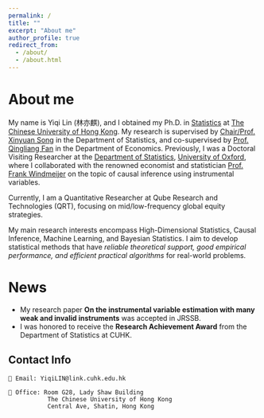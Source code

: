 ```yaml
---
permalink: /
title: ""
excerpt: "About me"
author_profile: true
redirect_from: 
  - /about/
  - /about.html
---
```


# About me

My name is Yiqi Lin (林亦麒), and I obtained my Ph.D. in [Statistics](https://www.sta.cuhk.edu.hk/default.aspx) at [The Chinese University of Hong Kong](https://www.cuhk.edu.hk). My research is supervised by [Chair/Prof. Xinyuan Song](https://www.sta.cuhk.edu.hk/peoples/xysong/) in the Department of Statistics, and co-supervised by [Prof. Qingliang Fan](https://www.econ.cuhk.edu.hk/econ/en-gb/people/faculty?view=faculty&id=qlfan) in the Department of Economics. Previously, I was a Doctoral Visiting Researcher at the [Department of Statistics](https://www.stats.ox.ac.uk/), [University of Oxford](https://www.ox.ac.uk/), where I collaborated with the renowned economist and statistician [Prof. Frank Windmeijer](https://www.stats.ox.ac.uk/all-people/professor-frank-windmeijer/) on the topic of causal inference using instrumental variables.

Currently, I am a Quantitative Researcher at Qube Research and Technologies (QRT), focusing on mid/low-frequency global equity strategies.

My main research interests encompass High-Dimensional Statistics, Causal Inference, Machine Learning, and Bayesian Statistics. I aim to develop statistical methods that have *reliable theoretical support, good empirical performance, and efficient practical algorithms* for real-world problems.

<!--Prior to joining CUHK, I obtained my bachelor's degree in Statistics from the [Department of Mathematics](https://math.sustech.edu.cn/) at the [Southern University of Science and Technology]([http://www.hdu.edu.cn/](https://sustech.edu.cn/index.html)) in 2019.-->


<!--# My thesis defense slides-->

<!--Here is the thesis defense slides covering main researches in my Ph.D. study. [[slide](https://qoifoq.github.io/linyiqi.github.io/_pages/talk/Thesis_Slides.pdf)]-->

# News 
* My research paper **On the instrumental variable estimation with many weak and invalid instruments** was accepted in JRSSB.
* I was honored to receive the **Research Achievement Award** from the Department of Statistics at CUHK.

<!--## Research Interests:-->
<!-- 🎯 <span style="font-size:1.2em;"> Optimization </span>  | 🔍 <span style="font-size:1.2em;"> Inference </span> | -->


<!-- | ⛳ Methodology | 📘 Learning Theory |  💻 Software | 🕸️ Deep Learning | 🎖️ Ranking
| 🔓 Explainable AI | 🆙 RecSystems | 🧬 Biostatistics | 🎯 Optimization | -->

<!--| ⛳ Methodology |  💻 Software | -->


## Contact Info

    📧 Email: YiqiLIN@link.cuhk.edu.hk

    🏢 Office: Room G28, Lady Shaw Building
               The Chinese University of Hong Kong
               Central Ave, Shatin, Hong Kong

<!--## Professional Services
* [Editorial board reviewers](https://www.jmlr.org/editorial-board.html) (2020 - Present): [Journal of Machine Learning Research](https://www.jmlr.org/)
* Program committee: [AISTATS-2022 Top Reviewer](https://virtual.aistats.org/Conferences/2022/Reviewers), IJCAI-2021-->


<!-- I am a final year PhD student in the [Mathematic for Real-World Systems CDT](https://warwick.ac.uk/fac/sci/mathsys/) at the University of Warwick, where I am currently supervised by [Theo Damoulas](https://warwick.ac.uk/fac/sci/statistics/staff/academic-research/damoulas/), and previously by [Rich Savage](https://warwick.ac.uk/fac/cross_fac/zeeman_institute/staffv2/savage). I am also a Visiting Researcher at the London based [Alan Turing Institute](https://www.turing.ac.uk/), having previously done an enrichment year there. I have also completed a placement at [Prowler.io](https://www.prowler.io/) in Cambridge working with ST John and James Hensman on a research project. My main area of research is in Probabilistic Machine Learning. I work on developing novel modelling and inference methodolgies for probabilistic models, with a particular focus on Gaussian process models. -->





